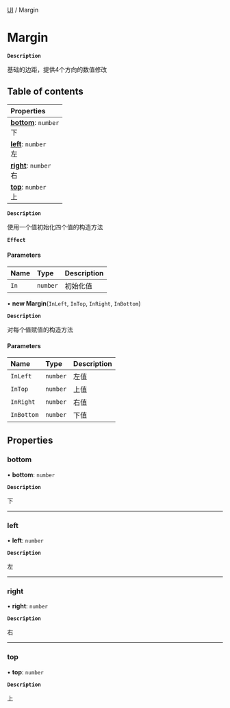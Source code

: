 [UI](../modules/UI.UI.md) / Margin

# Margin <Badge type="tip" text="Class" /> 

**`Description`**

基础的边距，提供4个方向的数值修改

## Table of contents

| Properties |
| :-----|
| **[bottom](UI.Margin.md#bottom)**: `number` <br> 下|
| **[left](UI.Margin.md#left)**: `number` <br> 左|
| **[right](UI.Margin.md#right)**: `number` <br> 右|
| **[top](UI.Margin.md#top)**: `number` <br> 上|

**`Description`**

使用一个值初始化四个值的构造方法

**`Effect`**


#### Parameters

| Name | Type | Description |
| :------ | :------ | :------ |
| `In` | `number` | 初始化值 |

• **new Margin**(`InLeft`, `InTop`, `InRight`, `InBottom`)

**`Description`**

对每个值赋值的构造方法

#### Parameters

| Name | Type | Description |
| :------ | :------ | :------ |
| `InLeft` | `number` | 左值 |
| `InTop` | `number` | 上值 |
| `InRight` | `number` | 右值 |
| `InBottom` | `number` | 下值 |

## Properties

### bottom  

• **bottom**: `number`

**`Description`**

下

___

### left  

• **left**: `number`

**`Description`**

左

___

### right  

• **right**: `number`

**`Description`**

右

___

### top  

• **top**: `number`

**`Description`**

上
